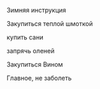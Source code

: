 Зимняя инструкция 

Закупиться теплой шмоткой 

купить сани

запрячь оленей

Закупиться Вином 

Главное, не заболеть 